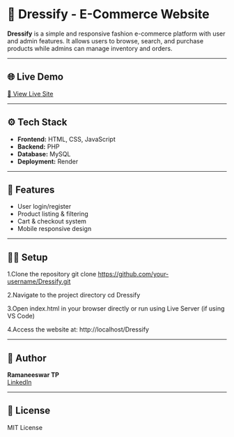 # 👗 Dressify - E-Commerce Website

**Dressify** is a simple and responsive fashion e-commerce platform with user and admin features. It allows users to browse, search, and purchase products while admins can manage inventory and orders.

---

## 🌐 Live Demo

[🔗 View Live Site]([https://your-deployed-url.com](https://dressify-feqw.onrender.com/))

---

## ⚙️ Tech Stack

- **Frontend:** HTML, CSS, JavaScript  
- **Backend:** PHP  
- **Database:** MySQL  
- **Deployment:** Render 

---

## 🚀 Features

- User login/register  
- Product listing & filtering  
- Cart & checkout system  
- Mobile responsive design  

---

## 🧑‍💻 Setup

1.Clone the repository
git clone https://github.com/your-username/Dressify.git

2.Navigate to the project directory
cd Dressify

3.Open index.html in your browser directly
or run using Live Server (if using VS Code)

4.Access the website at:
http://localhost/Dressify

---



## 👤 Author

**Ramaneeswar TP**  
[LinkedIn](https://www.linkedin.com/in/ramaneeswartp/) 

---

## 📄 License

MIT License
